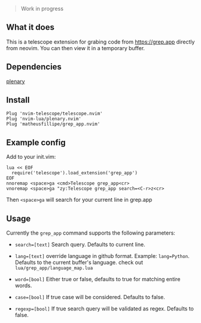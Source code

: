 > Work in progress

## What it does

This is a telescope extension for grabing code from https://grep.app directly from neovim. You can then view it in a temporary buffer.


## Dependencies

[plenary](https://github.com/nvim-lua/plenary.nvim)

## Install

```vim
Plug 'nvim-telescope/telescope.nvim'
Plug 'nvim-lua/plenary.nvim'
Plug 'matheusfillipe/grep_app.nvim'
```

## Example config

Add to your init.vim:

```vim
lua << EOF
  require('telescope').load_extension('grep_app')
EOF
nnoremap <space>ga <cmd>Telescope grep_app<cr>
vnoremap <space>ga "zy:Telescope grep_app search=<C-r>z<cr>
```

Then `<space>ga` will search for your current line in grep.app

## Usage

Currently the `grep_app` command supports the following parameters:

* `search=[text]` Search query. Defaults to current line.

* `lang=[text]` override language in github format. Example: `lang=Python`. Defaults to the current buffer's language. check out `lua/grep_app/language_map.lua`

* `word=[bool]` Either true or false, defaults to true for matching entire words.

* `case=[bool]` If true case will be considered. Defaults to false.

* `regexp=[bool]` If true search query will be validated as regex. Defaults to false.
